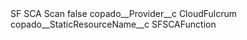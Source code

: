 <?xml version="1.0" encoding="UTF-8"?>
<CustomMetadata xmlns="http://soap.sforce.com/2006/04/metadata" xmlns:xsi="http://www.w3.org/2001/XMLSchema-instance" xmlns:xsd="http://www.w3.org/2001/XMLSchema">
    <label>SF SCA Scan</label>
    <protected>false</protected>
    <values>
        <field>copado__Provider__c</field>
        <value xsi:type="xsd:string">CloudFulcrum</value>
    </values>
    <values>
        <field>copado__StaticResourceName__c</field>
        <value xsi:type="xsd:string">SFSCAFunction</value>
    </values>
</CustomMetadata>
